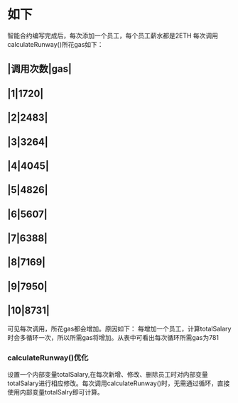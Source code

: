 # 如下
智能合约编写完成后，每次添加一个员工，每个员工薪水都是2ETH
每次调用calculateRunway()所花gas如下：

|调用次数|gas|
--
|1|1720|
--
|2|2483|
--
|3|3264|
--
|4|4045|
--
|5|4826|
--
|6|5607|
--
|7|6388|
--
|8|7169|
--
|9|7950|
--
|10|8731|
--
可见每次调用，所花gas都会增加。原因如下：
每增加一个员工，计算totalSalary时会多循环一次，所以所需gas将增加。从表中可看出每次循环所需gas为781

### calculateRunway()优化
设置一个内部变量totalSalary,在每次新增、修改、删除员工时对内部变量totalSalary进行相应修改。每次调用calculateRunway()时，无需通过循环，直接使用内部变量totalSalry即可计算。
